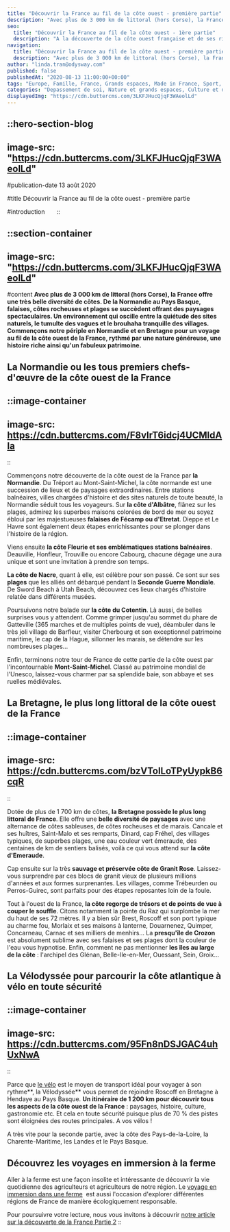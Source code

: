```yaml
---
title: "Découvrir la France au fil de la côte ouest - première partie"
description: "Avec plus de 3 000 km de littoral (hors Corse), la France offre une très belle diversité de côtes. De la Normandie au Pays Basque, falaises, côtes rocheuses et plages se succèdent offrant des paysages spectaculaires. Un environnement qui oscille entre la quiétude des sites naturels, le tumulte des vagues et le brouhaha tranquille des villages. Commençons notre périple en Normandie et en Bretagne pour un voyage au fil de la côte ouest de la France, rythmé par une nature généreuse, une histoire riche ainsi qu'un fabuleux patrimoine."
seo:
  title: "Découvrir la France au fil de la côte ouest - 1ère partie"
  description: "A la découverte de la côte ouest française et de ses richesses. Odysway vous donne quelques pistes de lieux exceptionnels à visiter..."
navigation:
  title: "Découvrir la France au fil de la côte ouest - première partie"
  description: "Avec plus de 3 000 km de littoral (hors Corse), la France offre une très belle diversité de côtes. De la Normandie au Pays Basque, falaises, côtes rocheuses et plages se succèdent offrant des paysages spectaculaires. Un environnement qui oscille entre la quiétude des sites naturels, le tumulte des vagues et le brouhaha tranquille des villages. Commençons notre périple en Normandie et en Bretagne pour un voyage au fil de la côte ouest de la France, rythmé par une nature généreuse, une histoire riche ainsi qu'un fabuleux patrimoine."
author: "linda.tran@odysway.com"
published: false
publishedAt: "2020-08-13 11:00:00+00:00"
tags: "Europe, Famille, France, Grands espaces, Made in France, Sport, Transports insolites"
categories: "Depassement de soi, Nature et grands espaces, Culture et decouverte, Blog"
displayedImg: "https://cdn.buttercms.com/3LKFJHucQjqF3WAeolLd"
---
```


::hero-section-blog
---
image-src: "https://cdn.buttercms.com/3LKFJHucQjqF3WAeolLd"
---
#publication-date
13 août 2020

#title
Découvrir la France au fil de la côte ouest - première partie

#introduction
     
::

::section-container
---
image-src: "https://cdn.buttercms.com/3LKFJHucQjqF3WAeolLd"
---
#content
**Avec plus de 3 000 km de littoral (hors Corse), la France offre une très belle diversité de côtes. De la Normandie au Pays Basque, falaises, côtes rocheuses et plages se succèdent offrant des paysages spectaculaires. Un environnement qui oscille entre la quiétude des sites naturels, le tumulte des vagues et le brouhaha tranquille des villages. Commençons notre périple en Normandie et en Bretagne pour un voyage au fil de la côte ouest de la France, rythmé par une nature généreuse, une histoire riche ainsi qu'un fabuleux patrimoine.**

## La Normandie ou les tous premiers chefs-d'œuvre de la côte ouest de la France

::image-container
---
image-src: https://cdn.buttercms.com/F8vIrT6idcj4UCMldAla
---
::

Commençons notre découverte de la côte ouest de la France par **la Normandie**. Du Tréport au Mont-Saint-Michel, la côte normande est une succession de lieux et de paysages extraordinaires. Entre stations balnéaires, villes chargées d'histoire et des sites naturels de toute beauté, la Normandie séduit tous les voyageurs. Sur **la côte d'Albâtre**, flânez sur les plages, admirez les superbes maisons colorées de bord de mer ou soyez ébloui par les majestueuses **falaises de Fécamp ou d'Etretat**. Dieppe et Le Havre sont également deux étapes enrichissantes pour se plonger dans l'histoire de la région.

Viens ensuite **la côte Fleurie et ses emblématiques stations balnéaires**. Deauville, Honfleur, Trouville ou encore Cabourg, chacune dégage une aura unique et sont une invitation à prendre son temps.

**La côte de Nacre**, quant à elle, est célèbre pour son passé. Ce sont sur ses **plages** que les alliés ont débarqué pendant la **Seconde Guerre Mondiale**. De Sword Beach à Utah Beach, découvrez ces lieux chargés d'histoire relatée dans différents musées.

Poursuivons notre balade sur **la côte du Cotentin**. Là aussi, de belles surprises vous y attendent. Comme grimper jusqu'au sommet du phare de Gatteville (365 marches et de multiples points de vue), déambuler dans le très joli village de Barfleur, visiter Cherbourg et son exceptionnel patrimoine maritime, le cap de la Hague, sillonner les marais, se détendre sur les nombreuses plages… 

Enfin, terminons notre tour de France de cette partie de la côte ouest par l'incontournable **Mont-Saint-Michel**. Classé au patrimoine mondial de l'Unesco, laissez-vous charmer par sa splendide baie, son abbaye et ses ruelles médiévales.

## La Bretagne, le plus long littoral de la côte ouest de la France

::image-container
---
image-src: https://cdn.buttercms.com/bzVToILoTPyUypkB6cqR
---
::

Dotée de plus de 1 700 km de côtes, **la Bretagne possède le plus long littoral de France**. Elle offre une **belle diversité de paysages** avec une alternance de côtes sableuses, de côtes rocheuses et de marais. Cancale et ses huîtres, Saint-Malo et ses remparts, Dinard, cap Fréhel, des villages typiques, de superbes plages, une eau couleur vert émeraude, des centaines de km de sentiers balisés, voilà ce qui vous attend sur **la côte d'Emeraude**.

Cap ensuite sur la très **sauvage et préservée côte de Granit Rose**. Laissez-vous surprendre par ces blocs de granit vieux de plusieurs millions d'années et aux formes surprenantes. Les villages, comme Trébeurden ou Perros-Guirec, sont parfaits pour des étapes reposantes loin de la foule.

Tout à l'ouest de la France, **la côte regorge de trésors et de points de vue à couper le souffle**. Citons notamment la pointe du Raz qui surplombe la mer du haut de ses 72 mètres. Il y a bien sûr Brest, Roscoff et son port typique au charme fou, Morlaix et ses maisons à lanterne, Douarnenez, Quimper, Concarneau, Carnac et ses milliers de menhirs… La **presqu'île de Crozon** est absolument sublime avec ses falaises et ses plages dont la couleur de l'eau vous hypnotise. Enfin, comment ne pas mentionner **les îles au large de la côte** : l'archipel des Glénan, Belle-Ile-en-Mer, Ouessant, Sein, Groix…

## La Vélodyssée pour parcourir la côte atlantique à vélo en toute sécurité

::image-container
---
image-src: https://cdn.buttercms.com/95Fn8nDSJGAC4uhUxNwA
---
::

Parce que [le vélo](https://odysway.com/5-bienfaits-velo-voyage) est le moyen de transport idéal pour voyager à son rythme**, la Vélodyssée** vous permet de rejoindre Roscoff en Bretagne à Hendaye au Pays Basque. **Un itinéraire de 1 200 km pour découvrir tous les aspects de la côte ouest de la France** : paysages, histoire, culture, gastronomie etc. Et cela en toute sécurité puisque plus de 70 % des pistes sont éloignées des routes principales. A vos vélos !

A très vite pour la seconde partie, avec la côte des Pays-de-la-Loire, la Charente-Maritime, les Landes et le Pays Basque.

## Découvrez les voyages en immersion à la ferme

Aller à la ferme est une façon insolite et intéressante de découvrir la vie quotidienne des agriculteurs et agriculteurs de notre région. Le [voyage en immersion dans une ferme](https://odysway.com/thematiques/sejour-a-la-ferme?utm_source=Blog&utm_medium=SEO&utm_campaign=decouvrir+france+partie+une)  est aussi l'occasion d'explorer différentes régions de France de manière écologiquement responsable.     

Pour poursuivre votre lecture, nous vous invitons à découvrir [notre article sur la découverte de la France Partie 2](https://odysway.com/decouvrir-france-fil-cote-ouest-partie-2)
::
